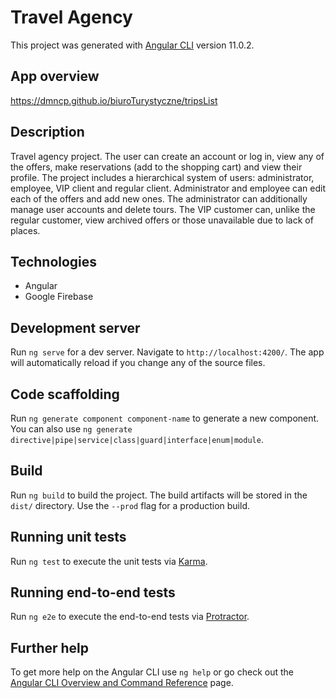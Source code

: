 # Travel Agency

This project was generated with [Angular CLI](https://github.com/angular/angular-cli) version 11.0.2.


## App overview

https://dmncp.github.io/biuroTurystyczne/tripsList


## Description

Travel agency project. The user can create an account or log in, view any of the offers, make reservations (add to the shopping cart) and view their profile. The project includes a hierarchical system of users: administrator, employee, VIP client and regular client. Administrator and employee can edit each of the offers and add new ones. The administrator can additionally manage user accounts and delete tours. The VIP customer can, unlike the regular customer, view archived offers or those unavailable due to lack of places.


## Technologies

* Angular
* Google Firebase


## Development server

Run `ng serve` for a dev server. Navigate to `http://localhost:4200/`. The app will automatically reload if you change any of the source files.

## Code scaffolding

Run `ng generate component component-name` to generate a new component. You can also use `ng generate directive|pipe|service|class|guard|interface|enum|module`.

## Build

Run `ng build` to build the project. The build artifacts will be stored in the `dist/` directory. Use the `--prod` flag for a production build.

## Running unit tests

Run `ng test` to execute the unit tests via [Karma](https://karma-runner.github.io).

## Running end-to-end tests

Run `ng e2e` to execute the end-to-end tests via [Protractor](http://www.protractortest.org/).

## Further help

To get more help on the Angular CLI use `ng help` or go check out the [Angular CLI Overview and Command Reference](https://angular.io/cli) page.
